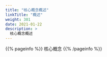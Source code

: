 ```yaml
---
title: "核心概念概述"
linkTitle: "概述"
weight: 301
date: 2021-01-22
description: >
  核心概念概述
---
```


{{% pageinfo %}}
核心概念
{{% /pageinfo %}}




